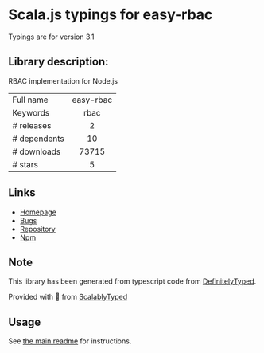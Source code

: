 
# Scala.js typings for easy-rbac

Typings are for version 3.1

## Library description:
RBAC implementation for Node.js

|                    |                 |
| ------------------ | :-------------: |
| Full name          | easy-rbac |
| Keywords           | rbac |
| # releases         | 2 |
| # dependents       | 10 |
| # downloads        | 73715 |
| # stars            | 5 |

## Links
- [Homepage](https://github.com/DeadAlready/easy-rbac#readme)
- [Bugs](https://github.com/DeadAlready/easy-rbac/issues)
- [Repository](https://github.com/DeadAlready/easy-rbac)
- [Npm](https://www.npmjs.com/package/easy-rbac)
    


## Note
This library has been generated from typescript code from [DefinitelyTyped](https://definitelytyped.org).

Provided with :purple_heart: from [ScalablyTyped](https://github.com/oyvindberg/ScalablyTyped)

## Usage
See [the main readme](../../readme.md) for instructions.


